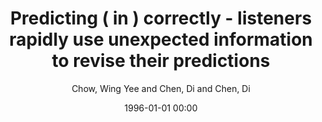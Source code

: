 ---
layout: post
title: Predicting ( in ) correctly  - listeners rapidly use unexpected information to revise their predictions

date: 1996-01-01 00:00
author: Chow, Wing Yee and Chen, Di and Chen, Di
link: https://doi.org/10.1080/23273798.2020.1733627

year: 2020
---